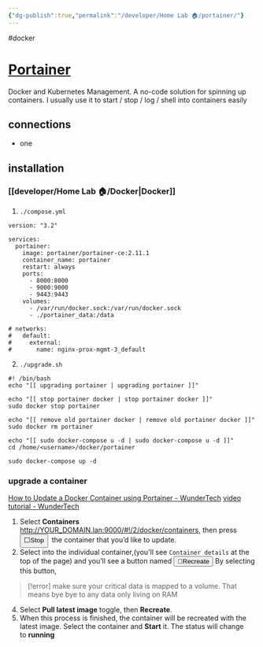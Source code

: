 ```yaml
---
{"dg-publish":true,"permalink":"/developer/Home Lab 🏠/portainer/"}
---
```


#docker 
# [Portainer](https://www.portainer.io/)
Docker and Kubernetes Management. A no-code solution for spinning up containers. I usually use it to start / stop / log / shell into containers easily

## connections
- one

## installation
### [[developer/Home Lab 🏠/Docker\|Docker]]
1. `./compose.yml`
```
version: "3.2"

services:
  portainer:
    image: portainer/portainer-ce:2.11.1
    container_name: portainer
    restart: always
    ports:
      - 8000:8000
      - 9000:9000
      - 9443:9443
    volumes:
      - /var/run/docker.sock:/var/run/docker.sock
      - ./portainer_data:/data

# networks:
#   default:
#     external:
#       name: nginx-prox-mgmt-3_default
```

2. `./upgrade.sh`
```
#! /bin/bash
echo "[[ upgrading portainer | upgrading portainer ]]"

echo "[[ stop portainer docker | stop portainer docker ]]"
sudo docker stop portainer

echo "[[ remove old portainer docker | remove old portainer docker ]]"
sudo docker rm portainer

echo "[[ sudo docker-compose u -d | sudo docker-compose u -d ]]"
cd /home/<username>/docker/portainer

sudo docker-compose up -d
```

### upgrade a container
[How to Update a Docker Container using Portainer - WunderTech](https://www.wundertech.net/how-to-update-a-docker-container-using-portainer/)
[video tutorial - WunderTech](https://www.youtube.com/watch?v=CK9blZF1lFo)
1. Select **Containers** http://YOUR_DOMAIN.lan:9000/#!/2/docker/containers, then press <button>⬜Stop</button>  the container that you’d like to update.
2. Select into the individual container,(you'll see `Container details` at the top of the page) and you’ll see a button named <button>🔄Recreate</button> By selecting this button, 
> [!error] make sure your critical data is mapped to a volume. That means bye bye to any data only living on RAM
4. Select **Pull latest image** toggle, then **Recreate**.
5. When this process is finished, the container will be recreated with the latest image. Select the container and **Start** it. The status will change to **running**